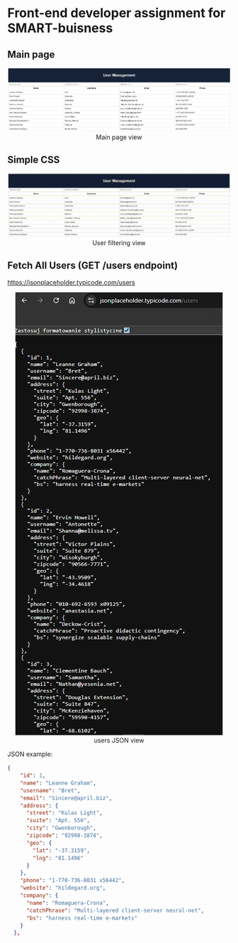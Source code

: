 # Front-end developer assignment for SMART-buisness

## Main page

<p align="center">
  <img src="github-files/main_page.png" alt="main_page" />
  <br />
  <span>Main page view</span>
</p>

## Simple CSS

<p align="center">
  <img src="github-files/main_dynamic.gif" alt="main_page" />
  <br />
  <span>User filtering view</span>
</p>

## Fetch All Users (GET /users endpoint)

https://jsonplaceholder.typicode.com/users

<p align="center">
  <img src="github-files/users_endpoint.png" alt="/users" />
  <br />
  <span>users JSON view</span>
</p>

JSON example:

```json
{
    "id": 1,
    "name": "Leanne Graham",
    "username": "Bret",
    "email": "Sincere@april.biz",
    "address": {
      "street": "Kulas Light",
      "suite": "Apt. 556",
      "city": "Gwenborough",
      "zipcode": "92998-3874",
      "geo": {
        "lat": "-37.3159",
        "lng": "81.1496"
      }
    },
    "phone": "1-770-736-8031 x56442",
    "website": "hildegard.org",
    "company": {
      "name": "Romaguera-Crona",
      "catchPhrase": "Multi-layered client-server neural-net",
      "bs": "harness real-time e-markets"
    }
  },
```
